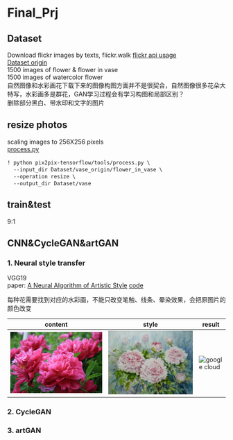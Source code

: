 # Final_Prj

## Dataset
Download flickr images by texts, flickr.walk [flickr api usage](https://www.flickr.com/services/api/)  
[Dataset origin](https://drive.google.com/drive/folders/1q252qzRZGE5iWlCLZwn1mJfajVxk7I22?usp=sharing)  
1500 images of flower & flower in vase  
1500 images of watercolor flower   
自然图像和水彩画花下载下来的图像构图方面并不是很契合，自然图像很多花朵大特写，水彩画多是群花，GAN学习过程会有学习构图和局部区别？  
删除部分黑白、带水印和文字的图片  

## resize photos
scaling images to 256X256 pixels  
[process.py](https://github.com/affinelayer/pix2pix-tensorflow.git)  

```  
! python pix2pix-tensorflow/tools/process.py \
  --input_dir Dataset/vase_origin/flower_in_vase \
  --operation resize \
  --output_dir Dataset/vase  
```  
## train&test
9:1  
## CNN&CycleGAN&artGAN  
### 1. Neural style transfer  
VGG19  
paper: [A Neural Algorithm of Artistic Style](https://arxiv.org/abs/1508.06576)  [code](https://github.com/keras-team/keras/blob/master/examples/neural_style_transfer.py)  
   
每种花需要找到对应的水彩画，不能只改变笔触、线条、晕染效果，会把原图片的颜色改变  

|  content  |  style  |  result  |
|  -------  |  -----  |  ------  |
|![google cloud](https://github.com/HE-Yangmei/Final_Prj/blob/master/cnn/content/content/peony.jpg)  |  ![google cloud](https://github.com/HE-Yangmei/Final_Prj/blob/master/cnn/style/style/peony.jpg)  |  ![google cloud](https://github.com/HE-Yangmei/Final_Prj/blob/master/cnn/output/output/peony.gif)  |


### 2. CycleGAN  
### 3. artGAN


